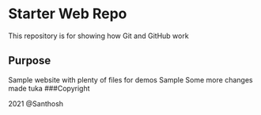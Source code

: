 # Starter Web Repo

This repository is for showing how Git and GitHub work

## Purpose

Sample website with plenty of files for demos
Sample
Some more changes made
tuka
###Copyright

2021 @Santhosh